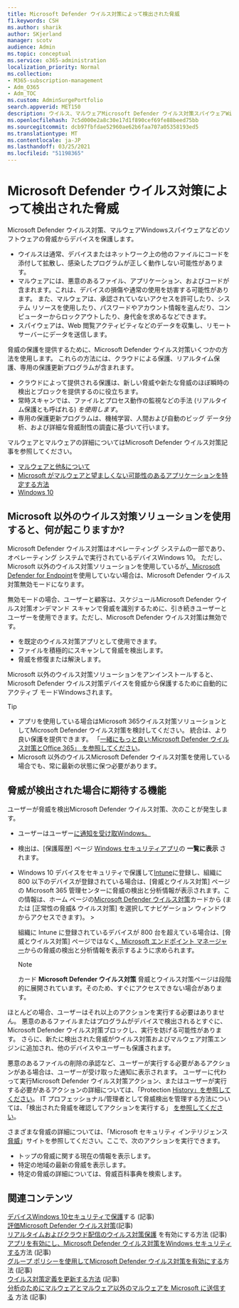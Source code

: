 ```yaml
---
title: Microsoft Defender ウイルス対策によって検出された脅威
f1.keywords: CSH
ms.author: sharik
author: SKjerland
manager: scotv
audience: Admin
ms.topic: conceptual
ms.service: o365-administration
localization_priority: Normal
ms.collection:
- M365-subscription-management
- Adm_O365
- Adm_TOC
ms.custom: AdminSurgePortfolio
search.appverid: MET150
description: ウイルス、マルウェアMicrosoft Defender ウイルス対策スパイウェアWindowsソフトウェアの脅威からデバイスを保護する方法について学習します。
ms.openlocfilehash: 7c5d000e2a8c30e17d1f890cef69fe88beed75bb
ms.sourcegitcommit: dcb97fbfdae52960ae62b6faa707a05358193ed5
ms.translationtype: MT
ms.contentlocale: ja-JP
ms.lasthandoff: 03/25/2021
ms.locfileid: "51198365"
---
```

# <a name="threats-detected-by-microsoft-defender-antivirus"></a>Microsoft Defender ウイルス対策によって検出された脅威

Microsoft Defender ウイルス対策、マルウェアWindowsスパイウェアなどのソフトウェアの脅威からデバイスを保護します。

- ウイルスは通常、デバイスまたはネットワーク上の他のファイルにコードを添付して拡散し、感染したプログラムが正しく動作しない可能性があります。
- マルウェアには、悪意のあるファイル、アプリケーション、およびコードが含まれます。これは、デバイスの損傷や通常の使用を妨害する可能性があります。 また、マルウェアは、承認されていないアクセスを許可したり、システム リソースを使用したり、パスワードやアカウント情報を盗んだり、コンピューターからロックアウトしたり、身代金を求めるなどできます。
- スパイウェアは、Web 閲覧アクティビティなどのデータを収集し、リモート サーバーにデータを送信します。
 
脅威の保護を提供するために、Microsoft Defender ウイルス対策いくつかの方法を使用します。 これらの方法には、クラウドによる保護、リアルタイム保護、専用の保護更新プログラムが含まれます。

- クラウドによって提供される保護は、新しい脅威や新たな脅威のほぼ瞬時の検出とブロックを提供するのに役立ちます。
- 常時スキャンでは、ファイルとプロセス動作の監視などの手法 (リアルタイム保護とも呼ばれる) *を使用します*。
- 専用の保護更新プログラムは、機械学習、人間および自動のビッグ データ分析、および詳細な脅威耐性の調査に基づいて行います。 

マルウェアとマルウェアの詳細についてはMicrosoft Defender ウイルス対策記事を参照してください。 

- [マルウェアと他&について](/windows/security/threat-protection/intelligence/understanding-malware)
- [Microsoft がマルウェアと望ましくない可能性のあるアプリケーションを特定する方法](/windows/security/threat-protection/intelligence/criteria)
- [Windows 10](/windows/security/threat-protection/microsoft-defender-antivirus/microsoft-defender-antivirus-in-windows-10)

## <a name="what-happens-when-a-non-microsoft-antivirus-solution-is-used"></a>Microsoft 以外のウイルス対策ソリューションを使用すると、何が起こりますか? 

Microsoft Defender ウイルス対策はオペレーティング システムの一部であり、オペレーティング システムで実行されているデバイスWindows 10。 ただし、Microsoft 以外のウイルス対策ソリューションを使用しているが[、Microsoft Defender for Endpoint](/windows/security/threat-protection/microsoft-defender-atp/microsoft-defender-advanced-threat-protection)を使用していない場合は、Microsoft Defender ウイルス対策無効モードになります。  

無効モードの場合、ユーザーと顧客は、スケジュールMicrosoft Defender ウイルス対策オンデマンド スキャンで脅威を識別するために、引き続きユーザーとユーザーを使用できます。ただし、Microsoft Defender ウイルス対策は無効です。

- を既定のウイルス対策アプリとして使用できます。
- ファイルを積極的にスキャンして脅威を検出します。
- 脅威を修復または解決します。

Microsoft 以外のウイルス対策ソリューションをアンインストールすると、Microsoft Defender ウイルス対策デバイスを脅威から保護するために自動的にアクティブ モードWindowsされます。

> [!TIP]
> - アプリを使用している場合はMicrosoft 365ウイルス対策ソリューションとしてMicrosoft Defender ウイルス対策を検討してください。 統合は、より良い保護を提供できます。 「[一緒にもっと良い:Microsoft Defender ウイルス対策とOffice 365」 を参照してください](/windows/security/threat-protection/microsoft-defender-antivirus/office-365-microsoft-defender-antivirus)。
> - Microsoft 以外のウイルスMicrosoft Defender ウイルス対策を使用している場合でも、常に最新の状態に保つ必要があります。

## <a name="what-to-expect-when-threats-are-detected"></a>脅威が検出された場合に期待する機能

ユーザーが脅威を検出Microsoft Defender ウイルス対策、次のことが発生します。

- ユーザーはユーザー[に通知を受け取Windows。](https://support.microsoft.com/windows/8942c744-6198-fe56-4639-34320cf9444e) 
- 検出は、[保護履歴] ページ [Windows セキュリティアプリ](/windows/security/threat-protection/windows-defender-security-center/windows-defender-security-center)の **一覧に表示** されます。  
- Windows 10 デバイスをセキュリティで保護して[Intune](/mem/intune/enrollment/windows-enrollment-methods)に登録し、組織に 800 以下のデバイスが登録されている場合は、[脅威とウイルス対策] ページの Microsoft 365 管理センター<a href="https://go.microsoft.com/fwlink/p/?linkid=2024339" target="_blank"></a>に脅威の検出と分析情報が表示されます。この情報は、ホーム ページの[Microsoft Defender ウイルス対策](secure-win-10-pcs.md)カードから (または [正常性の脅威& ウイルス対策] を選択してナビゲーション ウィンドウからアクセスできます)。   >  

    組織に Intune に登録されているデバイスが 800 台を超えている場合は、[脅威とウイルス対策] ページではなく[、Microsoft エンドポイント マネージャー](/mem/endpoint-manager-overview)からの脅威の検出と分析情報を表示するように求められます。
 
    > [!NOTE]
    > カード **Microsoft Defender ウイルス対策** 脅威とウイルス対策ページは段階的に展開されています。そのため、すぐにアクセスできない場合があります。

ほとんどの場合、ユーザーはそれ以上のアクションを実行する必要はありません。 悪意のあるファイルまたはプログラムがデバイスで検出されるとすぐに、Microsoft Defender ウイルス対策ブロックし、実行を妨げる可能性があります。 さらに、新たに検出された脅威がウイルス対策およびマルウェア対策エンジンに追加され、他のデバイスやユーザーも保護されます。  

悪意のあるファイルの削除の承認など、ユーザーが実行する必要があるアクションがある場合は、ユーザーが受け取った通知に表示されます。 ユーザーに代わって実行Microsoft Defender ウイルス対策アクション、またはユーザーが実行する必要があるアクションの詳細については、「Protection [History」を参照してください](https://support.microsoft.com/office/f1e5fd95-09b4-46d1-b8c7-1059a1e09708)。 IT プロフェッショナル/管理者として脅威検出を管理する方法については、「検出された脅威を確認してアクションを実行する」 [を参照してください](review-threats-take-action.md)。

さまざまな脅威の詳細については、「Microsoft セキュリティ インテリジェンス<a href="https://www.microsoft.com/wdsi/threats" target="_blank">脅威</a>」サイトを参照してください。ここで、次のアクションを実行できます。 

- トップの脅威に関する現在の情報を表示します。
- 特定の地域の最新の脅威を表示します。
- 特定の脅威の詳細については、脅威百科事典を検索します。

## <a name="related-content"></a>関連コンテンツ

[デバイスWindows 10セキュリティで保護](secure-windows-10-devices.md)する (記事)\
[評価Microsoft Defender ウイルス対策](/windows/security/threat-protection/microsoft-defender-antivirus/evaluate-microsoft-defender-antivirus)(記事)\
[リアルタイムおよびクラウド配信のウイルス対策保護](/mem/intune/user-help/turn-on-defender-windows#turn-on-real-time-and-cloud-delivered-protection) を有効にする方法 (記事)\
[アプリを有効にし、Microsoft Defender ウイルス対策をWindows セキュリティする](/windows/security/threat-protection/microsoft-defender-antivirus/microsoft-defender-security-center-antivirus)方法 (記事)\
[グループ ポリシーを使用してMicrosoft Defender ウイルス対策を有効にする](/mem/intune/user-help/turn-on-defender-windows#turn-on-windows-defender)方法 (記事)\
[ウイルス対策定義を更新する方法](/mem/intune/user-help/turn-on-defender-windows#update-your-antivirus-definitions) (記事)\
[分析のためにマルウェアとマルウェア以外のマルウェアを Microsoft に送信する](/microsoft-365/security/office-365-security/submitting-malware-and-non-malware-to-microsoft-for-analysis) 方法 (記事)
